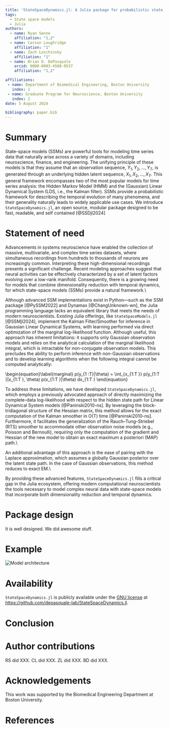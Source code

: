 ```yaml
---
title: 'StateSpaceDynamics.jl: A Julia package for probabilistic state space models (SSMs)'
tags:
  - State space models
  - Julia
authors:
  - name: Ryan Senne
    affiliation: "1,2"
  - name: Carson Loughridge
    affiliation: "1"
  - name: Zach Loschinsky
    affiliation: "1"
  - name: Brian D. DePasquale
    orcid: 0000-0003-4508-0537
    affiliation: "1,2"

affiliations:
 - name: Department of Biomedical Engineering, Boston University
   index: 1
 - name: Graduate Program for Neuroscience, Boston University
   index: 2
date: 5 August 2024

bibliography: paper.bib
---
```


# Summary

State-space models (SSMs) are powerful tools for modeling time series data that naturally arise across a variety of domains, including neuroscience, finance, and engineering. The unifying principle of these models is that they assume that an observation sequence, $Y_1, Y_2,...,Y_T$, is generated through an underlying hidden latent sequence, $X_1, X_2,...,X_T$. This general framework encompasses two of the most popular models for time series analysis: the Hidden Markov Model (HMM) and the (Gaussian) Linear Dynamical System (LDS, i.e., the Kalman filter). SSMs provide a probabilistic framework for describing the temporal evolution of many phenomena, and their generality naturally leads to widely applicable use cases. We introduce `StateSpaceDynamics.jl`, an open source, modular package designed to be fast, readable, and self contained [@SSDjl2024]

# Statement of need

Advancements in systems neuroscience have enabled the collection of massive, multivariate, and complex time series datasets, where simultaneous recordings from hundreds to thousands of neurons are increasingly common. Interpreting these high-dimensional recordings presents a significant challenge. Recent modeling approaches suggest that neural activities can be effectively characterized by a set of latent factors evolving over a low-rank manifold. Consequently, there is a growing need for models that combine dimensionality reduction with temporal dynamics, for which state-space models (SSMs) provide a natural framework.\

Although advanced SSM implementations exist in Python—such as the SSM package [@PySSM2022] and Dynamax [@ChangUnknown-wn], the Julia programming language lacks an equivalent library that meets the needs of modern neuroscientists. Existing Julia offerings, like `StateSpaceModels.jl` [@SSMjl2024], implement the Kalman Filter/Smoother for inference in Gaussian Linear Dynamical Systems, with learning performed via direct optimization of the marginal log-likelihood function. Although useful, this approach has inherent limitations: it supports only Gaussian observation models and relies on the analytical calculation of the marginal likelihood integral, which is intractable for non-conjugate observation models. This precludes the ability to perform inference with non-Gaussian observations and to develop learning algorithms when the following integral cannot be computed analytically:

\begin{equation}\label{marginal}
p(y_{1
:T}|\theta) = \int_{x_{1:T
}} p(y_{1:T
}|x_{1:T
}, \theta) p(x_{1:T
}|\theta) dx_{1:T
} \end{equation}

To address these limitations, we have developed `StateSpaceDynamics.jl`, which employs a previously advocated approach of directly maximizing the complete-data log-likelihood with respect to the hidden state path for Linear Dynamical System models [@Paninski2010-ns]. By leveraging the block-tridiagonal structure of the Hessian matrix, this method allows for the exact computation of the Kalman smoother in O(T) time [@Paninski2010-ns]. Furthermore, it facilitates the generalization of the Rauch–Tung–Striebel (RTS) smoother to accommodate other observation noise models (e.g., Poisson and Bernoulli), requiring only the computation of the gradient and Hessian of the new model to obtain an exact maximum a posteriori (MAP) path.\\

An additional advantage of this approach is the ease of pairing with the  Laplace approximation, which assumes a globally Gaussian posterior over the latent state path. In the case of Gaussian observations, this method reduces to exact EM.\

By providing these advanced features, `StateSpaceDynamics.jl` fills a critical gap in the Julia ecosystem, offering modern computational neuroscientists the tools necessary to model complex neural data with state-space models that incorporate both dimensionality reduction and temporal dynamics.

# Package design

It is well designed. We did awesome stuff.

# Example

![Model architecture](model.png)

# Availability

``StateSpaceDynamics.jl`` is publicly available under the [GNU license](https://github.com/depasquale-lab/StateSpaceDynamics.jl/blob/main/LICENSE) at <https://github.com/depasquale-lab/StateSpaceDynamics.jl>.

# Conclusion

# Author contributions

RS did XXX. CL did XXX. ZL did XXX. BD did XXX.

# Acknowledgements

This work was supported by the Biomedical Engineering Department at Boston University.

# References
